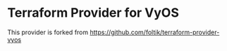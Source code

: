 # Terraform Provider for VyOS
This provider is forked from https://github.com/foltik/terraform-provider-vyos 
